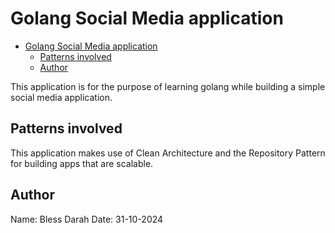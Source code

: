 # Golang Social Media application

<!--toc:start-->
- [Golang Social Media application](#golang-social-media-application)
  - [Patterns involved](#patterns-involved)
  - [Author](#author)
<!--toc:end-->

This application is for the purpose of learning golang while building a simple social media application.

## Patterns involved
This application makes use of Clean Architecture and the Repository Pattern for building apps that are scalable.


## Author
Name: Bless Darah
Date: 31-10-2024

